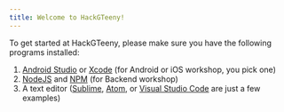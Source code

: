 ```yaml
---
title: Welcome to HackGTeeny!
---
```


To get started at HackGTeeny, please make sure you have the following programs installed:

1. [Android Studio](https://developer.android.com/studio/) or [Xcode](https://itunes.apple.com/us/app/xcode/id497799835?mt=12) (for Android or iOS workshop, you pick one)
2. [NodeJS](https://nodejs.org/en/download/) and [NPM](https://www.npmjs.com/package/download) (for Backend workshop)
3. A text editor ([Sublime](http://www.sublimetext.com/3), [Atom](https://atom.io/), or [Visual Studio Code](https://code.visualstudio.com/download) are just a few examples) 